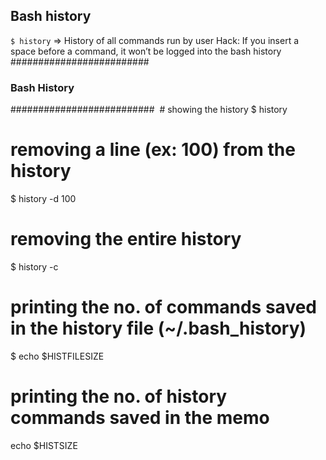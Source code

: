 
## Bash history

`$ history` => History of all commands run by user
Hack: If you insert a space before a command, it won’t be logged into the bash history
#########################
### Bash History
##########################
 # showing the history
$ history
# removing a line (ex: 100) from the history
$ history -d 100
# removing the entire history
$ history -c
# printing the no. of commands saved in the history file (~/.bash_history)
$ echo $HISTFILESIZE
# printing the no. of history commands saved in the memo
echo $HISTSIZE